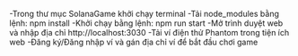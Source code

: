 -Trong thư mục SolanaGame khởi chạy terminal
-Tải node_modules bằng lệnh:
npm install
-Khởi chạy bằng lệnh:
npm run start
-Mở trình duyệt web và nhập địa chỉ 
http://localhost:3030
-Tải ví điện thử Phantom trong tiện ích web
-Đăng ký/Đăng nhập ví và gán địa chỉ ví để bắt đầu chơi game
